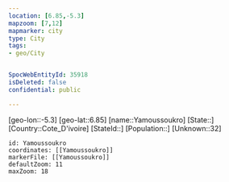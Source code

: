 ```yaml
---
location: [6.85,-5.3]
mapzoom: [7,12] 
mapmarker: city 
type: City
tags:
- geo/City


SpocWebEntityId: 35918
isDeleted: false
confidential: public

---
```

[geo-lon::-5.3]
[geo-lat::6.85]
[name::Yamoussoukro]
[State::]
[Country::Cote_D'ivoire]
[StateId::]
[Population::]
[Unknown::32]


```leaflet
id: Yamoussoukro
coordinates: [[Yamoussoukro]]
markerFile: [[Yamoussoukro]]
defaultZoom: 11 
maxZoom: 18
```
